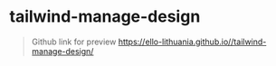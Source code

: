 # tailwind-manage-design
> Github link for preview
https://ello-lithuania.github.io//tailwind-manage-design/